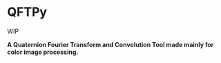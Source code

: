 # QFTPy

WIP

**A Quaternion Fourier Transform and Convolution Tool made mainly for color image processing.**